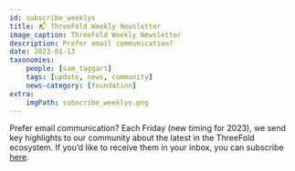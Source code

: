 ```yaml
---
id: subscribe_weeklys
title: 📬 ThreeFold Weekly Newsletter
image_caption: ThreeFold Weekly Newsletter
description: Prefer email communication?
date: 2023-01-13
taxonomies:
    people: [sam_taggart]
    tags: [update, news, community]
    news-category: [foundation]
extra:
    imgPath: subscribe_weeklys.png
---
```


Prefer email communication? Each Friday (new timing for 2023), we send key highlights to our community about the latest in the ThreeFold ecosystem. If you’d like to receive them in your inbox, you can subscribe [here](https://bit.ly/threefoldweekly).